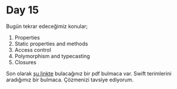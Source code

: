 # Day 15
Bugün tekrar edeceğimiz konular;
1. Properties
2. Static properties and methods
3. Access control
4. Polymorphism and typecasting
5. Closures

Son olarak [şu linkte](https://www.hackingwithswift.com/files/100/15-wordsearch.pdf) bulacağınız bir pdf bulmaca var. Swift terimlerini aradığımız bir bulmaca. Çözmenizi tavsiye ediyorum.